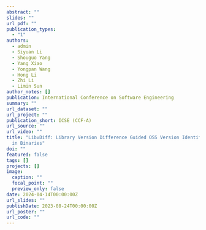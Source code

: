```yaml
---
abstract: ""
slides: ""
url_pdf: ""
publication_types:
  - "1"
authors:
  - admin
  - Siyuan Li
  - Shouguo Yang
  - Yang Xiao
  - Yongpan Wang
  - Hong Li
  - Zhi Li
  - Limin Sun
author_notes: []
publication: International Conference on Software Engineering
summary: ""
url_dataset: ""
url_project: ""
publication_short: ICSE (CCF-A)
url_source: ""
url_video: ""
title: "LibvDiff: Library Version Difference Guided OSS Version Identification
  in Binaries"
doi: ""
featured: false
tags: []
projects: []
image:
  caption: ""
  focal_point: ""
  preview_only: false
date: 2024-04-14T00:00:00Z
url_slides: ""
publishDate: 2023-08-24T00:00:00Z
url_poster: ""
url_code: ""
---
```

